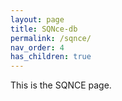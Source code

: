 ```yaml
---
layout: page
title: SQNce-db
permalink: /sqnce/
nav_order: 4
has_children: true
---
```


This is the SQNCE page.